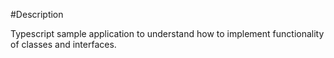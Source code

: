 #Description

Typescript sample application to understand how to implement functionality of classes and interfaces. 

